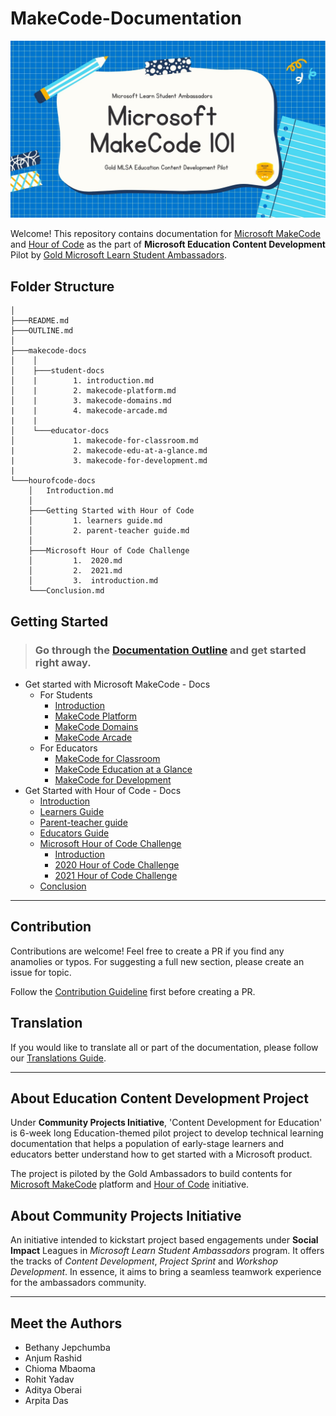 # MakeCode-Documentation

![Makecode documentation image](assets/doc-header.jpg)

Welcome! This repository contains documentation for [Microsoft MakeCode](https://www.microsoft.com/en-us/makecode) and [Hour of Code](https://hourofcode.com/) as the part of **Microsoft Education Content Development** Pilot by [Gold Microsoft Learn Student Ambassadors](https://studentambassadors.com).

## Folder Structure

```
│
├───README.md
├───OUTLINE.md
│
├───makecode-docs
│    │
│    ├───student-docs
│    |        1. introduction.md
│    |        2. makecode-platform.md
│    |        3. makecode-domains.md
|    |        4. makecode-arcade.md
|    |
│    └───educator-docs
│             1. makecode-for-classroom.md
|             2. makecode-edu-at-a-glance.md
|             3. makecode-for-development.md
|
└───hourofcode-docs
    │   Introduction.md
    │
    ├───Getting Started with Hour of Code
    │         1. learners guide.md
    │         2. parent-teacher guide.md
    │
    ├───Microsoft Hour of Code Challenge
    │         1.  2020.md
    │         2.  2021.md
    │         3.  introduction.md
    └───Conclusion.md
```

## Getting Started

> ### Go through the [Documentation Outline](OUTLINE.md) and get started right away.

- Get started with Microsoft MakeCode - Docs
  - For Students
    - [Introduction](/makecode-docs/student-docs/1.%20introduction.md)
    - [MakeCode Platform](/makecode-docs/student-docs/2.%20makecode-platform.md)
    - [MakeCode Domains](/makecode-docs/student-docs/3.%20makecode-domains.md)
    - [MakeCode Arcade](/makecode-docs/student-docs/4.%20makecode-arcade.md)
  - For Educators
    - [MakeCode for Classroom](/makecode-docs/educator-docs/1.%20makecode-for-classroom.md)
    - [MakeCode Education at a Glance](/makecode-docs/educator-docs/2.%20makecode-edu-at-a-glance.md)
    - [MakeCode for Development](/makecode-docs/educator-docs/3.%20makecode-for-development.md)
- Get Started with Hour of Code - Docs
  - [Introduction](/hourofcode-docs/introduction.md)
  - [Learners Guide](/hourofcode-docs/Getting%20Started%20with%20Hour%20of%20Code/learners%20guide.md)
  - [Parent-teacher guide](/hourofcode-docs/Getting%20Started%20with%20Hour%20of%20Code/parent-teacher%20guide%20intro.md)
  - [Educators Guide](/hourofcode-docs/Getting%20Started%20with%20Hour%20of%20Code/educators%20guide.md)
  - [Microsoft Hour of Code Challenge](/hourofcode-docs/Microsoft%20Hour%20of%20Code%20Challenge)
    - [Introduction](/hourofcode-docs/Microsoft%20Hour%20of%20Code%20Challenge/introduction.md)
    - [2020 Hour of Code Challenge](/hourofcode-docs/Microsoft%20Hour%20of%20Code%20Challenge/2020.md)
    - [2021 Hour of Code Challenge](/hourofcode-docs/Microsoft%20Hour%20of%20Code%20Challenge/2021.md)
  - [Conclusion](/hourofcode-docs/Conclusion.md)

---

## Contribution

Contributions are welcome! Feel free to create a PR if you find any anamolies or typos. For suggesting a full new section, please create an issue for topic.

Follow the [Contribution Guideline](/CONTRIBUTION.md) first before creating a PR.

## Translation

If you would like to translate all or part of the documentation, please follow our [Translations Guide](/TRANSLATIONS.md).

---

## About Education Content Development Project

Under **Community Projects Initiative**, 'Content Development for Education' is 6-week long Education-themed pilot project to develop technical learning documentation that helps a population of early-stage learners and educators better understand how to get started with a Microsoft product.

The project is piloted by the Gold Ambassadors to build contents for [Microsoft MakeCode](https://www.microsoft.com/en-us/makecode) platform and [Hour of Code](https://hourofcode.com/) initiative.

## About Community Projects Initiative

An initiative intended to kickstart project based engagements under **Social Impact** Leagues in _Microsoft Learn Student Ambassadors_ program. It offers the tracks of _Content Development_, _Project Sprint_ and _Workshop Development_.
In essence, it aims to bring a seamless teamwork experience for the ambassadors community.

---

## Meet the Authors

- Bethany Jepchumba
- Anjum Rashid​
- Chioma Mbaoma​
- Rohit Yadav​
- Aditya Oberai​
- Arpita Das
